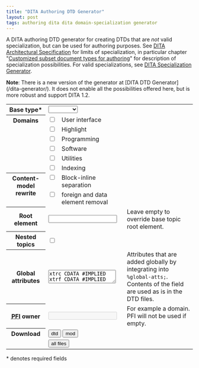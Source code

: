 ```yaml
---
title: "DITA Authoring DTD Generator"
layout: post
tags: authoring dita dita domain-specialization generator
---
```

A DITA authoring DTD generator for creating DTDs that are <em>not</em> valid specialization, but can be used for authoring purposes.<!--more--> See [DITA Architectural Specification](http://docs.oasis-open.org/dita/v1.1/OS/archspec/speclimits.html) for limits of specialization, in particular chapter "[Customized subset document types for authoring](http://docs.oasis-open.org/dita/v1.1/OS/archspec/speclimits.html#customsubset)" for description of specialization possibilities. For valid specializations, see [DITA Specialization Generator](/2007/12/09/dita-specialization-generator/).
<div class="note">
<strong>Note</strong>: There is a new version of the generator at [DITA DTD Generator](/dita-generator/). It does not enable all the possibilities offered here, but is more robust and support DITA 1.2.
</div>

<script type="application/javascript" src="/wp-content/uploads/2008/03/form.js"></script>
<form action="/cgi-bin/dtdgenerator.py" method="get" onsubmit="return validateForm(event);" style="text-align: left" target="_blank">
<table>
<tbody>
<tr>
  <th><label for="type">Base type</label>*</th>
  <td colspan="2"><select name="type" id="type" class="required"><option value=""></option><option value="topic">topic</option><option value="concept">concept</option><option value="task">task</option><option value="reference">reference</option></select></td>
  <td></td>
</tr>
<tr valign="top">
  <th rowspan="6">Domains</th>
  <td><input type="checkbox" name="domain" value="ui" /></td>
  <td>User interface</td>
  <td></td>
</tr>
<tr>
  <td><input type="checkbox" name="domain" value="hi" /></td>
  <td>Highlight</td>
  <td></td>
</tr>
<tr>
  <td><input type="checkbox" name="domain" value="pr" /></td>
  <td>Programming</td>
  <td></td>
</tr>
<tr>
  <td><input type="checkbox" name="domain" value="sw" /></td>
  <td>Software</td>
  <td></td>
</tr>
<tr>
  <td><input type="checkbox" name="domain" value="ut" />
  </td><td>Utilities</td>
  <td></td>
</tr>
<tr>
  <td><input type="checkbox" name="domain" value="indexing" /></td>
  <td>Indexing</td>
  <td></td>
</tr>
<tr valign="top">
  <th rowspan="2">Content-model rewrite</th>
  <td><input type="checkbox" name="remove" value="separate" /></td>
  <td>Block-inline separation</td>
  <td></td>
</tr>
<tr valign="top">
  <td><input type="checkbox" name="remove" value="foreigndata" />
  </td><td>foreign and data element removal</td>
  <td></td>
</tr>
<tr>
  <th><label for="root">Root element</label></th>
  <td colspan="2"><input type="text" name="root" id="root" class="xrequired" /></td>
  <td>Leave empty to override base topic root element.</td>
</tr>
<tr>
  <th><label for="nested">Nested topics</label></th>
  <td colspan="2"><input type="checkbox" name="nested" id="nested" value="true" /></td>
  <td></td>
</tr>
<tr>
  <th>Global attributes</th>
  <td colspan="2"><textarea name="attribute">xtrc CDATA #IMPLIED&#xA;xtrf CDATA #IMPLIED</textarea></td>
  <td>Attributes that are added globally by integrating into <code>%global-atts;</code>. Contents of the field are used as is in the DTD files.</td>
</tr>
<tr>
  <th><label for="owner"><abbr title="Public Formal Identifier">PFI</abbr> owner</label></th>
  <td colspan="2"><input type="text" name="owner" id="owner" disabled="disabled" /></td>
  <td>For example a domain. PFI will not be used if empty.</td>
</tr>
<tr valign="top">
  <th rowspan="2">Download</th>
  <td colspan="2"><button type="submit" name="file" value="dtd">dtd</button> <button type="submit" name="file" value="mod">mod</button></td>
  <td></td>
</tr>
<tr valign="top">
  <td colspan="2"><button type="submit" name="file" value="tgz">all files</button></td>
  <td></td>
</tr>
</tbody>
</table>
* denotes required fields
</form>

